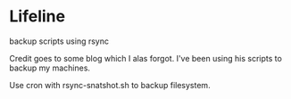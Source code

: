# Lifeline
backup scripts using rsync

Credit goes to some blog which I alas forgot. I've been using his scripts to backup my machines.

Use cron with rsync-snatshot.sh to backup filesystem.
